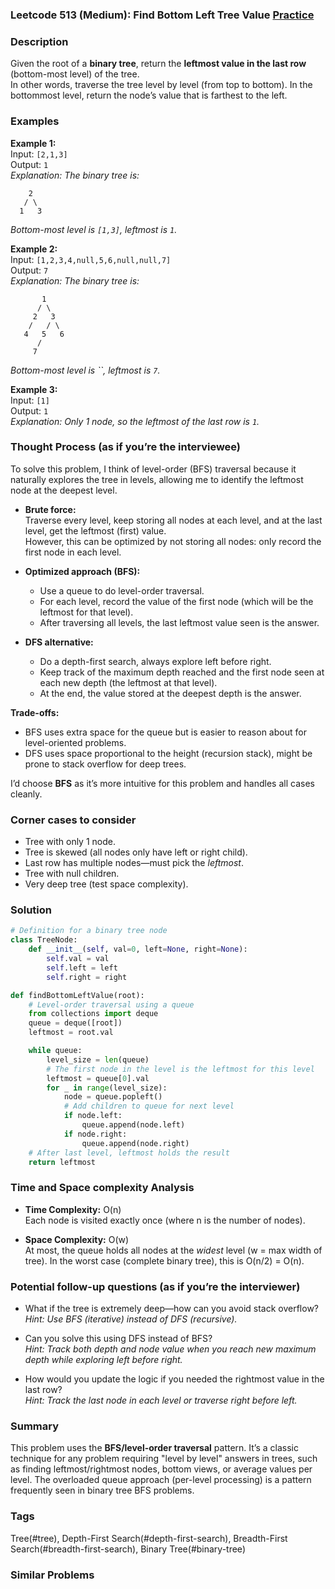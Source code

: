 ### Leetcode 513 (Medium): Find Bottom Left Tree Value [Practice](https://leetcode.com/problems/find-bottom-left-tree-value)

### Description  
Given the root of a **binary tree**, return the **leftmost value in the last row** (bottom-most level) of the tree.  
In other words, traverse the tree level by level (from top to bottom). In the bottommost level, return the node’s value that is farthest to the left.

### Examples  

**Example 1:**  
Input: `[2,1,3]`  
Output: `1`  
*Explanation: The binary tree is:*
```
    2
   / \
  1   3
```
*Bottom-most level is `[1,3]`, leftmost is `1`.*

**Example 2:**  
Input: `[1,2,3,4,null,5,6,null,null,7]`  
Output: `7`  
*Explanation: The binary tree is:*
```
       1
      / \
     2   3
    /   / \
   4   5   6
      /
     7
```
*Bottom-most level is ``, leftmost is `7`.*

**Example 3:**  
Input: `[1]`  
Output: `1`  
*Explanation: Only 1 node, so the leftmost of the last row is `1`.*

### Thought Process (as if you’re the interviewee)  
To solve this problem, I think of level-order (BFS) traversal because it naturally explores the tree in levels, allowing me to identify the leftmost node at the deepest level.

- **Brute force:**  
  Traverse every level, keep storing all nodes at each level, and at the last level, get the leftmost (first) value.  
  However, this can be optimized by not storing all nodes: only record the first node in each level.

- **Optimized approach (BFS):**  
  - Use a queue to do level-order traversal.
  - For each level, record the value of the first node (which will be the leftmost for that level).
  - After traversing all levels, the last leftmost value seen is the answer.

- **DFS alternative:**  
  - Do a depth-first search, always explore left before right.
  - Keep track of the maximum depth reached and the first node seen at each new depth (the leftmost at that level).
  - At the end, the value stored at the deepest depth is the answer.

**Trade-offs:**  
- BFS uses extra space for the queue but is easier to reason about for level-oriented problems.
- DFS uses space proportional to the height (recursion stack), might be prone to stack overflow for deep trees.

I’d choose **BFS** as it’s more intuitive for this problem and handles all cases cleanly.

### Corner cases to consider  
- Tree with only 1 node.
- Tree is skewed (all nodes only have left or right child).
- Last row has multiple nodes—must pick the *leftmost*.
- Tree with null children.
- Very deep tree (test space complexity).

### Solution

```python
# Definition for a binary tree node
class TreeNode:
    def __init__(self, val=0, left=None, right=None):
        self.val = val
        self.left = left
        self.right = right

def findBottomLeftValue(root):
    # Level-order traversal using a queue
    from collections import deque
    queue = deque([root])
    leftmost = root.val

    while queue:
        level_size = len(queue)
        # The first node in the level is the leftmost for this level
        leftmost = queue[0].val
        for _ in range(level_size):
            node = queue.popleft()
            # Add children to queue for next level
            if node.left:
                queue.append(node.left)
            if node.right:
                queue.append(node.right)
    # After last level, leftmost holds the result
    return leftmost
```

### Time and Space complexity Analysis  

- **Time Complexity:** O(n)  
  Each node is visited exactly once (where n is the number of nodes).

- **Space Complexity:** O(w)  
  At most, the queue holds all nodes at the *widest* level (w = max width of tree). In the worst case (complete binary tree), this is O(n/2) = O(n).

### Potential follow-up questions (as if you’re the interviewer)  

- What if the tree is extremely deep—how can you avoid stack overflow?  
  *Hint: Use BFS (iterative) instead of DFS (recursive).*

- Can you solve this using DFS instead of BFS?  
  *Hint: Track both depth and node value when you reach new maximum depth while exploring left before right.*

- How would you update the logic if you needed the rightmost value in the last row?  
  *Hint: Track the last node in each level or traverse right before left.*

### Summary
This problem uses the **BFS/level-order traversal** pattern. It’s a classic technique for any problem requiring "level by level" answers in trees, such as finding leftmost/rightmost nodes, bottom views, or average values per level. The overloaded queue approach (per-level processing) is a pattern frequently seen in binary tree BFS problems.

### Tags
Tree(#tree), Depth-First Search(#depth-first-search), Breadth-First Search(#breadth-first-search), Binary Tree(#binary-tree)

### Similar Problems
